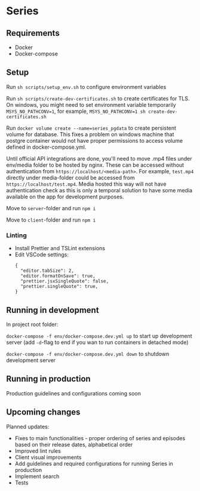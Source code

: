 # Series

## Requirements

- Docker
- Docker-compose

## Setup

Run `sh scripts/setup_env.sh` to configure environment variables

Run `sh scripts/create-dev-certificates.sh` to create certificates for TLS. On windows, you might need to set environment variable temporarily `MSYS_NO_PATHCONV=1`, for example, `MSYS_NO_PATHCONV=1 sh create-dev-certificates.sh`

Run `docker volume create --name=series_pgdata` to create persistent volume for database. This fixes a problem on windows machine that postgre container would not have proper permissions to access volume defined in docker-compose.yml.

Until official API integrations are done, you'll need to move .mp4 files under env/media folder to be hosted by nginx. These can be accessed without authentication from `https://localhost/<media-path>`. For example, `test.mp4` directly under media-folder could be accessed from `https://localhost/test.mp4`. Media hosted this way will not have authentication check as this is only a temporal solution to have some media available on the app for development purposes.

Move to `server`-folder and run `npm i`

Move to `client`-folder and run `npm i`

### Linting

- Install Prettier and TSLint extensions
- Edit VSCode settings:
  ```
  {
    "editor.tabSize": 2,
    "editor.formatOnSave": true,
    "prettier.jsxSingleQuote": false,
    "prettier.singleQuote": true,
  }
  ```

## Running in development

In project root folder:

`docker-compose -f env/docker-compose.dev.yml up` to start up development server (add `-d`-flag to end if you wan to run containers in detached mode)

`docker-compose -f env/docker-compose.dev.yml down` to shutdown development server

## Running in production

Production guidelines and configurations coming soon

## Upcoming changes

Planned updates:

- Fixes to main functionalities - proper ordering of series and episodes based on their release dates, alphabetical order
- Improved lint rules
- Client visual improvements
- Add guidelines and required configurations for running Series in production
- Implement search
- Tests
